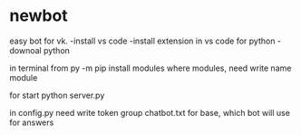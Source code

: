 # newbot
easy bot for vk.
-install vs code
-install extension in vs code for python
-downoal python

in terminal from 
py -m pip install modules
where modules, need write name module

for start python server.py

in config.py need write token group
chatbot.txt for base, which bot will use for answers
